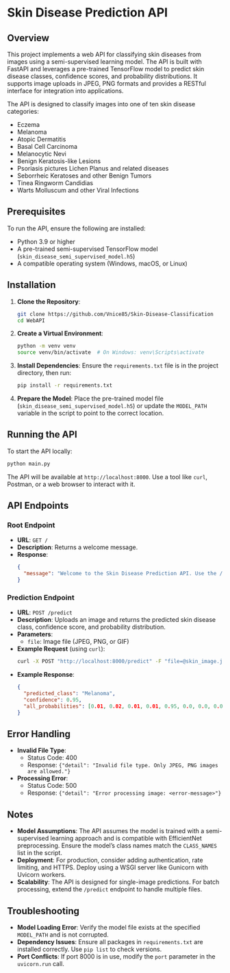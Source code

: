 # Skin Disease Prediction API

## Overview

This project implements a web API for classifying skin diseases from images using a semi-supervised learning model. The API is built with FastAPI and leverages a pre-trained TensorFlow model to predict skin disease classes, confidence scores, and probability distributions. It supports image uploads in JPEG, PNG formats and provides a RESTful interface for integration into applications.

The API is designed to classify images into one of ten skin disease categories:
- Eczema
- Melanoma
- Atopic Dermatitis
- Basal Cell Carcinoma
- Melanocytic Nevi
- Benign Keratosis-like Lesions
- Psoriasis pictures Lichen Planus and related diseases
- Seborrheic Keratoses and other Benign Tumors
- Tinea Ringworm Candidias
- Warts Molluscum and other Viral Infections

## Prerequisites

To run the API, ensure the following are installed:
- Python 3.9 or higher
- A pre-trained semi-supervised TensorFlow model (`skin_disease_semi_supervised_model.h5`)
- A compatible operating system (Windows, macOS, or Linux)

## Installation

1. **Clone the Repository**:
   ```bash
   git clone https://github.com/Vnice85/Skin-Disease-Classification
   cd WebAPI
   ```

2. **Create a Virtual Environment**:
   ```bash
   python -m venv venv
   source venv/bin/activate  # On Windows: venv\Scripts\activate
   ```

3. **Install Dependencies**:
   Ensure the `requirements.txt` file is in the project directory, then run:
   ```bash
   pip install -r requirements.txt
   ```

4. **Prepare the Model**:
   Place the pre-trained model file (`skin_disease_semi_supervised_model.h5`) or update the `MODEL_PATH` variable in the script to point to the correct location.

## Running the API

To start the API locally:
```bash
python main.py
```

The API will be available at `http://localhost:8000`. Use a tool like `curl`, Postman, or a web browser to interact with it.

## API Endpoints

### Root Endpoint
- **URL**: `GET /`
- **Description**: Returns a welcome message.
- **Response**:
  ```json
  {
    "message": "Welcome to the Skin Disease Prediction API. Use the /predict endpoint to upload an image for classification."
  }
  ```

### Prediction Endpoint
- **URL**: `POST /predict`
- **Description**: Uploads an image and returns the predicted skin disease class, confidence score, and probability distribution.
- **Parameters**:
  - `file`: Image file (JPEG, PNG, or GIF)
- **Example Request** (using `curl`):
  ```bash
  curl -X POST "http://localhost:8000/predict" -F "file=@skin_image.jpg"
  ```
- **Example Response**:
  ```json
  {
    "predicted_class": "Melanoma",
    "confidence": 0.95,
    "all_probabilities": [0.01, 0.02, 0.01, 0.01, 0.95, 0.0, 0.0, 0.0, 0.0, 0.0]
  }
  ```

## Error Handling

- **Invalid File Type**:
  - Status Code: 400
  - Response: `{"detail": "Invalid file type. Only JPEG, PNG images are allowed."}`
- **Processing Error**:
  - Status Code: 500
  - Response: `{"detail": "Error processing image: <error-message>"}`

## Notes

- **Model Assumptions**: The API assumes the model is trained with a semi-supervised learning approach and is compatible with EfficientNet preprocessing. Ensure the model’s class names match the `CLASS_NAMES` list in the script.
- **Deployment**: For production, consider adding authentication, rate limiting, and HTTPS. Deploy using a WSGI server like Gunicorn with Uvicorn workers.
- **Scalability**: The API is designed for single-image predictions. For batch processing, extend the `/predict` endpoint to handle multiple files.

## Troubleshooting

- **Model Loading Error**: Verify the model file exists at the specified `MODEL_PATH` and is not corrupted.
- **Dependency Issues**: Ensure all packages in `requirements.txt` are installed correctly. Use `pip list` to check versions.
- **Port Conflicts**: If port 8000 is in use, modify the `port` parameter in the `uvicorn.run` call.
